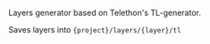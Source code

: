 Layers generator based on Telethon's TL-generator.

Saves layers into `{project}/layers/{layer}/tl`
